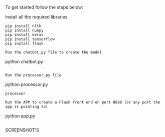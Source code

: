 To get started follow the steps below: 

Install all the required libraries 
```
pip install nltk
pip install numpy
pip install keras
pip install tensorflow
pip install flask

Run the chatbot.py file to create the model
```
python chatbot.py
```

Run the processor.py file 
```
python processor.py
```
processor

Run the APP to create a Flask front end on port 8888 (or any port the app is pointing to)
```
python app.py
```

```
SCREENSHOT'S
```

